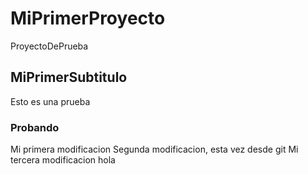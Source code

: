 # MiPrimerProyecto
ProyectoDePrueba

## MiPrimerSubtitulo
Esto es una prueba

### Probando
Mi primera modificacion
Segunda modificacion, esta vez desde git
Mi tercera modificacion
hola
